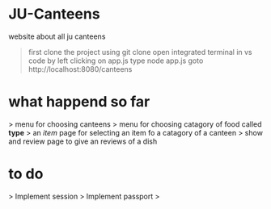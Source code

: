 # JU-Canteens
website about all ju canteens

> first clone the project using git clone
> open integrated terminal in vs code by left clicking on app.js
> type node app.js
> goto http://localhost:8080/canteens
 

<h1>what happend so far</h1>
> menu for choosing canteens
> menu for choosing catagory of food called <b>type</b>
> an <i>item</i> page for selecting an item fo a catagory of a canteen
> show and review page to give an reviews of a dish

<h1>to do </h1>
> Implement session
> Implement passport
>  
